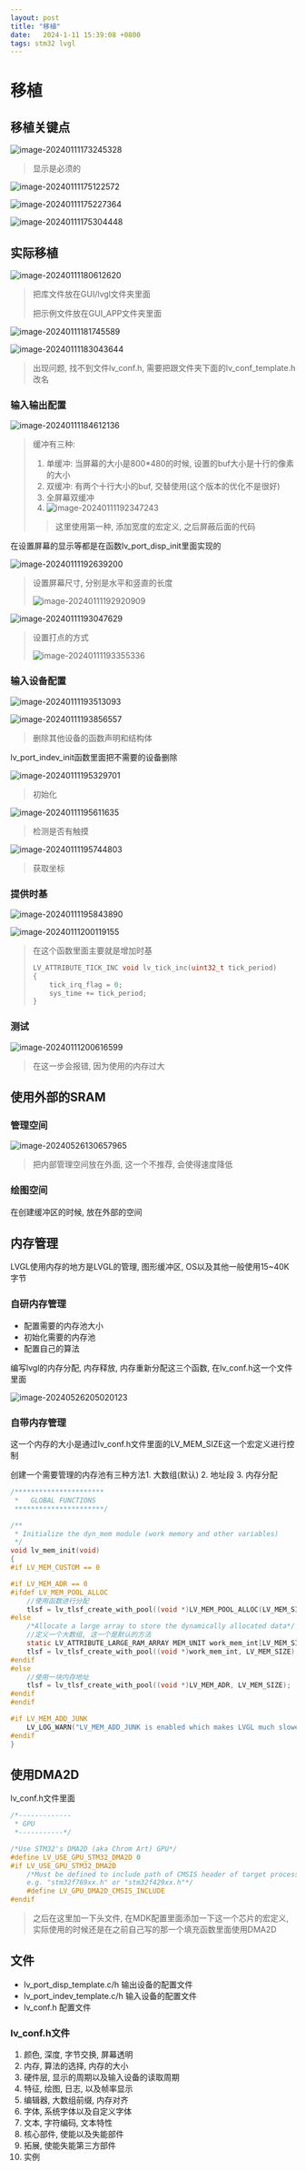 ```yaml
---
layout: post
title: "移植" 
date:   2024-1-11 15:39:08 +0800
tags: stm32 lvgl
---
```


# 移植

## 移植关键点

![image-20240111173245328](https://picture-01-1316374204.cos.ap-beijing.myqcloud.com/image/202401111732382.png)

> 显示是必须的

![image-20240111175122572](https://picture-01-1316374204.cos.ap-beijing.myqcloud.com/image/202401111751637.png)

![image-20240111175227364](https://picture-01-1316374204.cos.ap-beijing.myqcloud.com/image/202401111752418.png)

![image-20240111175304448](https://picture-01-1316374204.cos.ap-beijing.myqcloud.com/image/202401111753501.png)

## 实际移植

![image-20240111180612620](https://picture-01-1316374204.cos.ap-beijing.myqcloud.com/image/202401111806671.png)

> 把库文件放在GUI/lvgl文件夹里面
>
> 把示例文件放在GUI_APP文件夹里面

![image-20240111181745589](https://picture-01-1316374204.cos.ap-beijing.myqcloud.com/image/202401111817659.png)

![image-20240111183043644](https://picture-01-1316374204.cos.ap-beijing.myqcloud.com/image/202401111830696.png)

> 出现问题, 找不到文件lv_conf.h, 需要把跟文件夹下面的lv_conf_template.h改名

### 输入输出配置

![image-20240111184612136](https://picture-01-1316374204.cos.ap-beijing.myqcloud.com/image/202401111846194.png)

> 缓冲有三种: 
>
> 1. 单缓冲: 当屏幕的大小是800*480的时候, 设置的buf大小是十行的像素的大小
> 2. 双缓冲: 有两个十行大小的buf, 交替使用(这个版本的优化不是很好)
> 3. 全屏幕双缓冲
> 4. ![image-20240111192347243](https://picture-01-1316374204.cos.ap-beijing.myqcloud.com/image/202401111923300.png)
>
> > 这里使用第一种, 添加宽度的宏定义, 之后屏蔽后面的代码

在设置屏幕的显示等都是在函数lv_port_disp_init里面实现的

![image-20240111192639200](https://picture-01-1316374204.cos.ap-beijing.myqcloud.com/image/202401111926236.png)

> 设置屏幕尺寸, 分别是水平和竖直的长度
>
> ![image-20240111192920909](https://picture-01-1316374204.cos.ap-beijing.myqcloud.com/image/202401111929953.png)

![image-20240111193047629](https://picture-01-1316374204.cos.ap-beijing.myqcloud.com/image/202401111930672.png)

> 设置打点的方式
>
> ![image-20240111193355336](https://picture-01-1316374204.cos.ap-beijing.myqcloud.com/image/202401111933380.png)

### 输入设备配置

![image-20240111193513093](https://picture-01-1316374204.cos.ap-beijing.myqcloud.com/image/202401111935154.png)

![image-20240111193856557](https://picture-01-1316374204.cos.ap-beijing.myqcloud.com/image/202401111938593.png)

> 删除其他设备的函数声明和结构体

lv_port_indev_init函数里面把不需要的设备删除

![image-20240111195329701](https://picture-01-1316374204.cos.ap-beijing.myqcloud.com/image/202401111953730.png)

> 初始化

![image-20240111195611635](https://picture-01-1316374204.cos.ap-beijing.myqcloud.com/image/202401111956668.png)

> 检测是否有触摸

![image-20240111195744803](https://picture-01-1316374204.cos.ap-beijing.myqcloud.com/image/202401111957843.png)

> 获取坐标

### 提供时基

![image-20240111195843890](https://picture-01-1316374204.cos.ap-beijing.myqcloud.com/image/202401111958940.png)

![image-20240111200119155](https://picture-01-1316374204.cos.ap-beijing.myqcloud.com/image/202401112001191.png)

> 在这个函数里面主要就是增加时基
>
> ```c
> LV_ATTRIBUTE_TICK_INC void lv_tick_inc(uint32_t tick_period)
> {
>     tick_irq_flag = 0;
>     sys_time += tick_period;
> }
> ```

### 测试

![image-20240111200616599](https://picture-01-1316374204.cos.ap-beijing.myqcloud.com/image/202401112006664.png)

> 在这一步会报错, 因为使用的内存过大

## 使用外部的SRAM

### 管理空间

![image-20240526130657965](https://picture-01-1316374204.cos.ap-beijing.myqcloud.com/image/202405261306063.png)

> 把内部管理空间放在外面, 这一个不推荐, 会使得速度降低

### 绘图空间

在创建缓冲区的时候, 放在外部的空间

## 内存管理

LVGL使用内存的地方是LVGL的管理, 图形缓冲区, OS以及其他一般使用15~40K字节

### 自研内存管理

+ 配置需要的内存池大小
+ 初始化需要的内存池
+ 配置自己的算法

编写lvgl的内存分配, 内存释放, 内存重新分配这三个函数, 在lv_conf.h这一个文件里面

![image-20240526205020123](https://picture-01-1316374204.cos.ap-beijing.myqcloud.com/image/202405262050198.png)

### 自带内存管理

这一个内存的大小是通过lv_conf.h文件里面的LV_MEM_SIZE这一个宏定义进行控制

创建一个需要管理的内存池有三种方法1. 大数组(默认) 2. 地址段 3. 内存分配

```c
/**********************
 *   GLOBAL FUNCTIONS
 **********************/

/**
 * Initialize the dyn_mem module (work memory and other variables)
 */
void lv_mem_init(void)
{
#if LV_MEM_CUSTOM == 0

#if LV_MEM_ADR == 0
#ifdef LV_MEM_POOL_ALLOC
    //使用函数进行分配
    tlsf = lv_tlsf_create_with_pool((void *)LV_MEM_POOL_ALLOC(LV_MEM_SIZE), LV_MEM_SIZE);
#else
    /*Allocate a large array to store the dynamically allocated data*/
    //定义一个大数组, 这一个是默认的方法
    static LV_ATTRIBUTE_LARGE_RAM_ARRAY MEM_UNIT work_mem_int[LV_MEM_SIZE / sizeof(MEM_UNIT)];
    tlsf = lv_tlsf_create_with_pool((void *)work_mem_int, LV_MEM_SIZE);
#endif
#else
    //使用一块内存地址
    tlsf = lv_tlsf_create_with_pool((void *)LV_MEM_ADR, LV_MEM_SIZE);
#endif
#endif

#if LV_MEM_ADD_JUNK
    LV_LOG_WARN("LV_MEM_ADD_JUNK is enabled which makes LVGL much slower");
#endif
}
```

## 使用DMA2D

lv_conf.h文件里面

```c
/*-------------
 * GPU
 *-----------*/

/*Use STM32's DMA2D (aka Chrom Art) GPU*/
#define LV_USE_GPU_STM32_DMA2D 0
#if LV_USE_GPU_STM32_DMA2D
    /*Must be defined to include path of CMSIS header of target processor
    e.g. "stm32f769xx.h" or "stm32f429xx.h"*/
    #define LV_GPU_DMA2D_CMSIS_INCLUDE
#endif
```

> 之后在这里加一下头文件, 在MDK配置里面添加一下这一个芯片的宏定义, 实际使用的时候还是在之前自己写的那一个填充函数里面使用DMA2D

## 文件

+ lv_port_disp_template.c/h  输出设备的配置文件
+ lv_port_indev_template.c/h  输入设备的配置文件
+ lv_conf.h 配置文件

### lv_conf.h文件

1. 颜色, 深度, 字节交换, 屏幕透明
2. 内存, 算法的选择, 内存的大小
3. 硬件层, 显示的周期以及输入设备的读取周期
4. 特征, 绘图, 日志, 以及帧率显示
5. 编辑器, 大数组前缀, 内存对齐
6. 字体, 系统字体以及自定义字体
7. 文本, 字符编码, 文本特性
8. 核心部件, 使能以及失能部件
9. 拓展, 使能失能第三方部件
10. 实例
